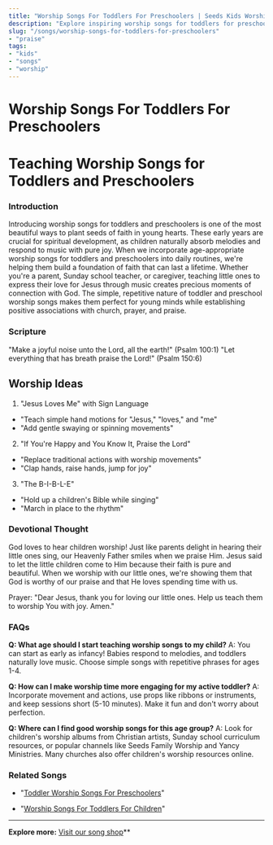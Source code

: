 ```yaml
---
title: "Worship Songs For Toddlers For Preschoolers | Seeds Kids Worship"
description: "Explore inspiring worship songs for toddlers for preschoolers for children's worship and faith development. Biblical music resources for families and ministry."
slug: "/songs/worship-songs-for-toddlers-for-preschoolers"
- "praise"
tags:
- "kids"
- "songs"
- "worship"
---
```


# Worship Songs For Toddlers For Preschoolers

# Teaching Worship Songs for Toddlers and Preschoolers

### Introduction
Introducing worship songs for toddlers and preschoolers is one of the most beautiful ways to plant seeds of faith in young hearts. These early years are crucial for spiritual development, as children naturally absorb melodies and respond to music with pure joy. When we incorporate age-appropriate worship songs for toddlers and preschoolers into daily routines, we're helping them build a foundation of faith that can last a lifetime. Whether you're a parent, Sunday school teacher, or caregiver, teaching little ones to express their love for Jesus through music creates precious moments of connection with God. The simple, repetitive nature of toddler and preschool worship songs makes them perfect for young minds while establishing positive associations with church, prayer, and praise.

### Scripture
"Make a joyful noise unto the Lord, all the earth!" (Psalm 100:1)
"Let everything that has breath praise the Lord!" (Psalm 150:6)

## Worship Ideas
1. "Jesus Loves Me" with Sign Language
- "Teach simple hand motions for "Jesus," "loves," and "me"
- "Add gentle swaying or spinning movements"

2. "If You're Happy and You Know It, Praise the Lord"
- "Replace traditional actions with worship movements"
- "Clap hands, raise hands, jump for joy"

3. "The B-I-B-L-E"
- "Hold up a children's Bible while singing"
- "March in place to the rhythm"

### Devotional Thought
God loves to hear children worship! Just like parents delight in hearing their little ones sing, our Heavenly Father smiles when we praise Him. Jesus said to let the little children come to Him because their faith is pure and beautiful. When we worship with our little ones, we're showing them that God is worthy of our praise and that He loves spending time with us.

Prayer: "Dear Jesus, thank you for loving our little ones. Help us teach them to worship You with joy. Amen."

### FAQs

**Q: What age should I start teaching worship songs to my child?**
A: You can start as early as infancy! Babies respond to melodies, and toddlers naturally love music. Choose simple songs with repetitive phrases for ages 1-4.

**Q: How can I make worship time more engaging for my active toddler?**
A: Incorporate movement and actions, use props like ribbons or instruments, and keep sessions short (5-10 minutes). Make it fun and don't worry about perfection.

**Q: Where can I find good worship songs for this age group?**
A: Look for children's worship albums from Christian artists, Sunday school curriculum resources, or popular channels like Seeds Family Worship and Yancy Ministries. Many churches also offer children's worship resources online.

### Related Songs

- "[Toddler Worship Songs For Preschoolers](/songs/toddler-worship-songs-for-preschoolers/)"

- "[Worship Songs For Toddlers For Children](/songs/worship-songs-for-toddlers-for-children/)"

---

**Explore more:** [Visit our song shop](https://seedskidsworship.com/shop)**

<!-- Schema Markup -->
<script type="application/ld+json">
{
  "@context": "https://schema.org",
  "@type": "MusicRecording",
  "name": "Worship Songs For Toddlers For Preschoolers",
  "byArtist": {
    "@type": "MusicGroup",
    "name": "Seeds Kids Worship"
  },
  "isFamilyFriendly": true,
  "url": "https://seedskidsworship.com/songs/worship-songs-for-toddlers-for-preschoolers/"
}
</script>